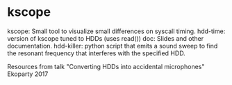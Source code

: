 # kscope

kscope: Small tool to visualize small differences on syscall timing.
hdd-time: version of kscope tuned to HDDs (uses read())
doc: Slides and other documentation.
hdd-killer: python script that emits a sound sweep to find the resonant frequency that interferes with the specified HDD.

Resources from talk "Converting HDDs into accidental microphones" Ekoparty 2017
